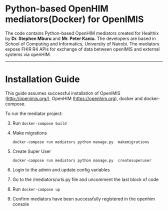 # Python-based OpenHIM mediators(Docker) for OpenIMIS


The code contains Python-based OpenHIM mediators created for Healthix by **Dr. Stephen Mburu** and **Mr. Peter Kaniu.** The developers are based in School of Computing and Informatics, University of Nairobi. The mediators expose FHIR R4 APIs for exchange of data between openIMIS and external systems via openHIM.

---

# Installation Guide

This guide assumes successful installation of OpenIMIS (http://openimis.org/), OpenHIM (https://openhim.org), docker and docker-compose.

To run the mediator project:
    
3. Run `docker-compose build`
4. Make migrations

    `docker-compose run mediators python manage.py  makemigrations`

5. Create Super User

    `docker-compose run mediators python manage.py  createsuperuser`
    
6. Login to the admin and update config variables
7. Go to the /mediators/urls.py file and uncomment the last block of code
8. Run `docker-compose up`
9. Confirm mediators have been successfully registered in the openhim console
